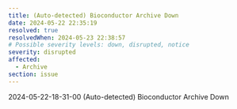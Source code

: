 ```yaml
---
title: (Auto-detected) Bioconductor Archive Down
date: 2024-05-22 22:35:19
resolved: true
resolvedWhen: 2024-05-23 22:38:57
# Possible severity levels: down, disrupted, notice
severity: disrupted
affected:
  - Archive
section: issue
---
```


2024-05-22-18-31-00 (Auto-detected) Bioconductor Archive Down

